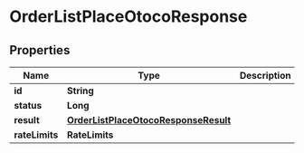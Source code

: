 

# OrderListPlaceOtocoResponse


## Properties

| Name | Type | Description | Notes |
|------------ | ------------- | ------------- | -------------|
|**id** | **String** |  |  [optional] |
|**status** | **Long** |  |  [optional] |
|**result** | [**OrderListPlaceOtocoResponseResult**](OrderListPlaceOtocoResponseResult.md) |  |  [optional] |
|**rateLimits** | **RateLimits** |  |  [optional] |



